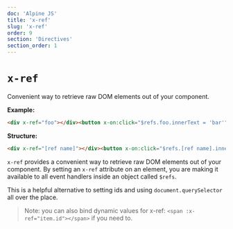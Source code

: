 ```yaml
---
doc: 'Alpine JS'
title: 'x-ref'
slug: 'x-ref'
order: 9
section: 'Directives'
section_order: 1
---
```


# `x-ref`

Convenient way to retrieve raw DOM elements out of your component.

**Example:** 

```html
<div x-ref="foo"></div><button x-on:click="$refs.foo.innerText = 'bar'"></button>
```

**Structure:** 

```html
<div x-ref="[ref name]"></div><button x-on:click="$refs.[ref name].innerText = 'bar'"></button>
```

`x-ref` provides a convenient way to retrieve raw DOM elements out of your component. By setting an `x-ref` attribute on an element, you are making it available to all event handlers inside an object called `$refs`.

This is a helpful alternative to setting ids and using `document.querySelector` all over the place.

> Note: you can also bind dynamic values for x-ref: `<span :x-ref="item.id"></span>` if you need to.